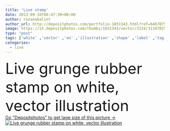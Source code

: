 ```yaml
---
title: 'Live stamp'
date: 2013-09-16T06:47:30+00:00
author: roxanabalint
author_url: http://depositphotos.com/portfolio-1031343.html?ref=64678756
image: https://st.depositphotos.com/thumbs/1031343/vector/3134/31347025/api_thumb_450.jpg?forcejpeg=true
type: "post"
tags: ['white' ,'vector' ,'on' ,'illustration' ,'shape' ,'label' ,'tag' ,'rubber' ,'grunge' ,'symbol' ,'mark' ,'sound' ,'audio' ,'broadcast' ,'live' ,'music' ,'musical' ,'radio' ,'listening' ,'damaged' ,'song' ,'melody' ,'scratched' ,'television' ,'stamp' ,'transmission' ,'notice' ,'sticker' ,'notification' ,'tempo' ,'gob' ]
categories: 
  - live
---
```

<div aling="center">
            <font size="60"> Live grunge rubber stamp on white, vector illustration</font>   
</div>
<div>
    <a href='https://depositphotos.com/31347025/stock-illustration-live-stamp.html?ref=64678756' target=_blank > Go "Depositphotos" to get lage size of this picture ->
        <img href='https://depositphotos.com/31347025/stock-illustration-live-stamp.html?ref=64678756' src='https://st.depositphotos.com/1031343/3134/v/950/depositphotos_31347025-stock-illustration-live-stamp.jpg?forcejpeg=true' alt='Live grunge rubber stamp on white, vector illustration' >
    </a>
</div>
